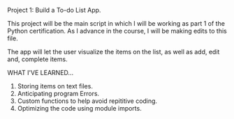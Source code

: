 Project 1: Build a To-do List App.

This project will be the main script in which I will be working as part 1 of the Python certification. As I advance in the course, I will be making edits to this file.
 
The app will let the user visualize the items on the list, as well as add, edit and, complete items. 

WHAT I'VE LEARNED...
1. Storing items on text files.
2. Anticipating program Errors.
3. Custom functions to help avoid repititive coding.
4. Optimizing the code using module imports.
